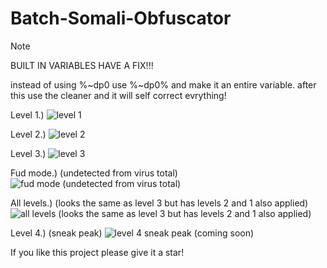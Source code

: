 # Batch-Somali-Obfuscator

Note

BUILT IN VARIABLES HAVE A FIX!!!

instead of using %~dp0 use %~dp0% and make it an entire variable.
after this use the cleaner and it will self correct evrything!

Level 1.)
![level 1](https://i.imgur.com/g6XpRIj.png)

Level 2.)
![level 2](https://i.imgur.com/aQQe5wE.png)

Level 3.)
![level 3](https://i.imgur.com/nVsqpmm.png)

Fud mode.) (undetected from virus total)
![fud mode (undetected from virus total)](https://i.imgur.com/0gy7szh.png)

All levels.) (looks the same as level 3 but has levels 2 and 1 also applied)
![all levels (looks the same as level 3 but has levels 2 and 1 also applied)](https://imgur.com/TbBwH65)

Level 4.) (sneak peak)
![level 4 sneak peak (coming soon)](https://i.imgur.com/PzmHc35.png)

If you like this project please give it a star!
